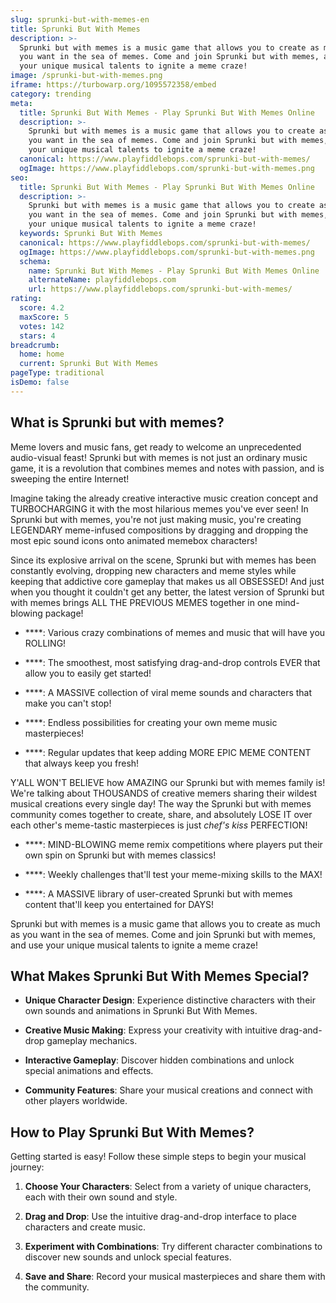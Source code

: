 ```yaml
---
slug: sprunki-but-with-memes-en
title: Sprunki But With Memes
description: >-
  Sprunki but with memes is a music game that allows you to create as much as
  you want in the sea of memes. Come and join Sprunki but with memes, and use
  your unique musical talents to ignite a meme craze!
image: /sprunki-but-with-memes.png
iframe: https://turbowarp.org/1095572358/embed
category: trending
meta:
  title: Sprunki But With Memes - Play Sprunki But With Memes Online
  description: >-
    Sprunki but with memes is a music game that allows you to create as much as
    you want in the sea of memes. Come and join Sprunki but with memes, and use
    your unique musical talents to ignite a meme craze!
  canonical: https://www.playfiddlebops.com/sprunki-but-with-memes/
  ogImage: https://www.playfiddlebops.com/sprunki-but-with-memes.png
seo:
  title: Sprunki But With Memes - Play Sprunki But With Memes Online
  description: >-
    Sprunki but with memes is a music game that allows you to create as much as
    you want in the sea of memes. Come and join Sprunki but with memes, and use
    your unique musical talents to ignite a meme craze!
  keywords: Sprunki But With Memes
  canonical: https://www.playfiddlebops.com/sprunki-but-with-memes/
  ogImage: https://www.playfiddlebops.com/sprunki-but-with-memes.png
  schema:
    name: Sprunki But With Memes - Play Sprunki But With Memes Online
    alternateName: playfiddlebops.com
    url: https://www.playfiddlebops.com/sprunki-but-with-memes/
rating:
  score: 4.2
  maxScore: 5
  votes: 142
  stars: 4
breadcrumb:
  home: home
  current: Sprunki But With Memes
pageType: traditional
isDemo: false
---
```


## What is Sprunki but with memes?

Meme lovers and music fans, get ready to welcome an unprecedented audio-visual feast! Sprunki but with memes is not just an ordinary music game, it is a revolution that combines memes and notes with passion, and is sweeping the entire Internet!

Imagine taking the already creative interactive music creation concept and TURBOCHARGING it with the most hilarious memes you've ever seen! In Sprunki but with memes, you're not just making music, you're creating LEGENDARY meme-infused compositions by dragging and dropping the most epic sound icons onto animated memebox characters!

Since its explosive arrival on the scene, Sprunki but with memes has been constantly evolving, dropping new characters and meme styles while keeping that addictive core gameplay that makes us all OBSESSED! And just when you thought it couldn't get any better, the latest version of Sprunki but with memes brings ALL THE PREVIOUS MEMES together in one mind-blowing package!

- ****: Various crazy combinations of memes and music that will have you ROLLING!

- ****: The smoothest, most satisfying drag-and-drop controls EVER that allow you to easily get started!

- ****: A MASSIVE collection of viral meme sounds and characters that make you can't stop!

- ****: Endless possibilities for creating your own meme music masterpieces!

- ****: Regular updates that keep adding MORE EPIC MEME CONTENT that always keep you fresh!

Y'ALL WON'T BELIEVE how AMAZING our Sprunki but with memes family is! We're talking about THOUSANDS of creative memers sharing their wildest musical creations every single day! The way the Sprunki but with memes community comes together to create, share, and absolutely LOSE IT over each other's meme-tastic masterpieces is just *chef's kiss* PERFECTION!

- ****: MIND-BLOWING meme remix competitions where players put their own spin on Sprunki but with memes classics!

- ****: Weekly challenges that'll test your meme-mixing skills to the MAX!

- ****: A MASSIVE library of user-created Sprunki but with memes content that'll keep you entertained for DAYS!

Sprunki but with memes is a music game that allows you to create as much as you want in the sea of memes. Come and join Sprunki but with memes, and use your unique musical talents to ignite a meme craze!

## What Makes Sprunki But With Memes Special?

- **Unique Character Design**: Experience distinctive characters with their own sounds and animations in Sprunki But With Memes.

- **Creative Music Making**: Express your creativity with intuitive drag-and-drop gameplay mechanics.

- **Interactive Gameplay**: Discover hidden combinations and unlock special animations and effects.

- **Community Features**: Share your musical creations and connect with other players worldwide.

## How to Play Sprunki But With Memes?

Getting started is easy! Follow these simple steps to begin your musical journey:

1. **Choose Your Characters**: Select from a variety of unique characters, each with their own sound and style.

1. **Drag and Drop**: Use the intuitive drag-and-drop interface to place characters and create music.

1. **Experiment with Combinations**: Try different character combinations to discover new sounds and unlock special features.

1. **Save and Share**: Record your musical masterpieces and share them with the community.
